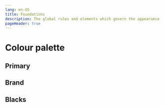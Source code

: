 ```yaml
---
lang: en-US
title: Foundations
description: The global rules and elements which govern the appearance, structure and behaviour of components.
pageHeader: true
---
```


# Colour palette

## Primary
<div class="content-group">
    <div class="row g-3 mb-3">
      <ColorTile color-key="primary" name="Primary" hex="#285576"></ColorTile>
      <ColorTile color-key="secondary" name="Secondary" hex="#3E837C"></ColorTile>
      <ColorTile color-key="promo" name="Promo" hex="#7AC4C3"></ColorTile>
      <ColorTile color-key="action" name="Action" hex="#A44D8E"></ColorTile>
    </div>
</div>

## Brand
<div class="content-group">
    <div class="row g-3 mb-3">
        <ColorTile color-key="anti-dumping-commission" name="Anti Dumping Commission" hex="#202A4C"></ColorTile>
        <ColorTile color-key="anti-dumping-review-panel" name="Anti Dumping Review Panel" hex="#202A4C"></ColorTile>
        <ColorTile color-key="aus-industry" name="AusIndustry" hex="#254F90"></ColorTile>
        <ColorTile color-key="aus-industry-participation-authority" name="Australian Industry Participation Authority" hex="#005677"></ColorTile>
        <ColorTile color-key="aus-ska-office" name="Australian SKA Office" hex="#243E86"></ColorTile>
        <ColorTile color-key="aus-space-agency" name="Australian Space Agency" hex="#004976"></ColorTile>
        <ColorTile color-key="aus-space-discovery-centre" name="Australian Space Discovery Centre" hex="#004976"></ColorTile>
        <ColorTile color-key="critical-minerals-office" name="Critical Minerals Facilitation Office" hex="#A62B23"></ColorTile>
        <ColorTile color-key="industry-growth-centres" name="Industry Growth Centres" hex="#005677"></ColorTile>
        <ColorTile color-key="industry-innovation-science" name="Industry Innovation and Science Australia Corporate" hex="#6334D8"></ColorTile>
        <ColorTile color-key="inspiring-aus" name="Inspiring Australia" hex="#95CDE8"></ColorTile>
        <ColorTile color-key="national-measurement-institute" name="National Measurement Institute" hex="#A6192E"></ColorTile>
        <ColorTile color-key="office-chief-economist" name="Office of the Chief Economist" hex="#005DAF"></ColorTile>
        <ColorTile color-key="office-special-adviser" name="Office of the Special Adviser to the Australian Government on Low Emissions Technology" hex="#005677"></ColorTile>
        <ColorTile color-key="pm-prize" name="PM's Prizes for Science" hex="#7E2923"></ColorTile>
    </div>
</div>

## Blacks
<div class="row g-3">
  <ColorTile color-key="gray-100" name="100" hex="#FAFAFB"></ColorTile>
  <ColorTile color-key="gray-200" name="200" hex="#F5F5F5"></ColorTile>
  <ColorTile color-key="gray-300" name="300" hex="#EAEAEA"></ColorTile>
  <ColorTile color-key="gray-400" name="400" hex="#C4C4C4"></ColorTile>
  <ColorTile color-key="gray-500" name="500" hex="#807E7E"></ColorTile>
  <ColorTile color-key="gray-600" name="600" hex="#605F5F"></ColorTile>
  <ColorTile color-key="gray-700" name="700" hex="#3F3B3B"></ColorTile>
  <ColorTile color-key="gray-800" name="800" hex="#212121"></ColorTile>
  <ColorTile color-key="gray-900" name="900" hex="#121212"></ColorTile>
</div>
